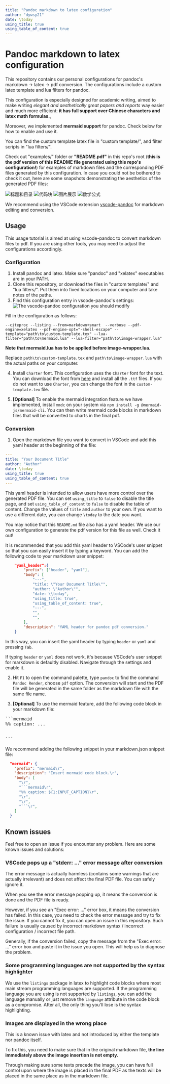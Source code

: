 ```yaml
---
title: "Pandoc markdown to latex configuration"
author: "dywsy21"
date: \today
using_title: true
using_table_of_content: true
---
```


# Pandoc markdown to latex configuration

This repository contains our personal configurations for pandoc's markdown -> latex -> pdf conversion. The configurations include a custom latex template and lua filters for pandoc.

This configuration is especially designed for academic writing, aimed to make writing _elegant and aesthetically great papers and reports_ way easier and much more efficient: **it has full support over Chinese characters and latex math formulas.**,

Moreover, we implemented **mermaid support** for pandoc. Check below for how to enable and use it.

You can find the custom template latex file in "custom template/", and filter scripts in "lua filters/".

Check out "examples/" folder or **"README.pdf"** in this repo's root (**this is the pdf version of this README file generated using this repo's configuration!**) for examples of markdown files and the corresponding PDF files generated by this configuration. In case you could not be bothered to check it out, here are some snapshots demonstrating the aesthetics of the generated PDF files:

![标题和目录](pics/example1.jpg)
![代码块](pics/example2.jpg)
![图片展示](pics/example3.jpg)
![数学公式](pics/example4.jpg)

We recommend using the VSCode extension [vscode-pandoc](https://marketplace.visualstudio.com/items?itemName=ChrisChinchilla.vscode-pandoc) for markdown editing and conversion.

## Usage

This usage tutorial is aimed at using vscode-pandoc to convert markdown files to pdf. If you are using other tools, you may need to adjust the configurations accordingly.

### Configuration

1. Install pandoc and latex. Make sure "pandoc" and "xelatex" executables are in your PATH.
2. Clone this repository, or download the files in "custom template/" and "lua filters/". Put them into fixed locations on your computer and take notes of the paths.
3. Find this configuration entry in vscode-pandoc's settings:
![The vscode-pandoc configuration you should modify](pics/config_place.png)

Fill in the configuration as follows:

```
--citeproc --listing --from=markdown+smart  --verbose --pdf-engine=xelatex --pdf-engine-opt="-shell-escape" --template="path\to\custom-template.tex" --lua-filter="path\to\mermaid.lua" --lua-filter="path\to\image-wrapper.lua" 
```

**Note that mermaid.lua has to be applied before image-wrapper.lua.**

Replace `path\to\custom-template.tex` and `path\to\image-wrapper.lua` with the actual paths on your computer.

4. Install `Charter` font. This configuration uses the `Charter` font for the text. You can download the font from [here](https://www.fontforestry.com/charter-font-free-download/) and install all the `.ttf` files. If you do not want to use `Charter`, you can change the font in the `custom-template.tex` file.

5. **[Optional]** To enable the mermaid integration feature we have implemented, install `mmdc` on your system via `npm install -g @mermaid-js/mermaid-cli`. You can then write mermaid code blocks in markdown files that will be converted to charts in the final pdf.

### Conversion

1. Open the markdown file you want to convert in VSCode and add this yaml header at the beginning of the file:

```yaml
---
title: "Your Document Title"
author: "Author"
date: \today
using_title: true
using_table_of_content: true
---
```

This yaml header is intended to allow users have more control over the generated PDF file. You can set `using_title` to `false` to disable the title page, and set `using_table_of_content` to `false` to disable the table of content. Change the values of `title` and `author` to your own. If you want to use a different date, you can change `\today` to the date you want.

You may notice that this `README.md` file also has a yaml header. We use our own configuration to generate the pdf version for this file as well. Check it out!

It is recommended that you add this yaml header to VSCode's user snippet so that you can easily insert it by typing a keyword. You can add the following code to your markdown user snippet:

```json
	"yaml_header":{
		"prefix": ["header", "yaml"],
		"body": [
			"---",
			"title: \"Your Document Title\"",
			"author: \"Author\"",
			"date: \\today",
			"using_title: true",
			"using_table_of_content: true",
			"---",
			"",
			"",
		],
		"description": "YAML header for pandoc pdf conversion."
	}
```

In this way, you can insert the yaml header by typing `header` or `yaml` and pressing `Tab`.

If typing `header` or `yaml` does not work, it's because VSCode's user snippet for markdown is defaultly disabled. Navigate through the settings and enable it.

2. Hit `F1` to open the command palette, type `pandoc` to find the command `Pandoc Render`, choose `pdf` option. The conversion will start and the PDF file will be generated in the same folder as the markdown file with the same file name.

3. **[Optional]** To use the mermaid feature, add the following code block in your markdown file:

<pre>
```mermaid
%% caption: ...


```
</pre>

We recommend adding the following snippet in your markdown.json snippet file:

```json
  "mermaid": {
    "prefix": "mermaid\r",
    "description": "Insert mermaid code block.\r",
    "body": [
      "\r",
      "```mermaid\r",
      "%% caption: ${1:INPUT_CAPTION}\r",
      "\r",
      "\r",
      "```\r",
    ]
  }
```

## Known issues

Feel free to open an issue if you encounter any problem. Here are some known issues and solutions:

### VSCode pops up a "stderr: ..." error message after conversion

The error message is actually harmless (contains some warnings that are actually irrelevant) and does not affect the final PDF file. You can safely ignore it.

When you see the error message popping up, it means the conversion is done and the PDF file is ready.

However, if you see an "Exec error: ..." error box, it means the conversion has failed. In this case, you need to check the error message and try to fix the issue. If you cannot fix it, you can open an issue in this repository. Such failure is usually caused by incorrect markdown syntax / incorrect configuration / incorrect file path.

Generally, if the conversion failed, copy the message from the "Exec error: ..." error box and paste it in the issue you open. This will help us to diagnose the problem.

### Some programming languages are not supported by the syntax highlighter

We use the `listings` package in latex to highlight code blocks where most main stream programming languages are supported. If the programming language you are using is not supported by `listings`, you can add the language manually or just remove the `language` attribute in the code block as a compromise. After all, the only thing you'll lose is the syntax highlighting.

### Images are displayed in the wrong place

This is a known issue with latex and not introduced by either the template nor pandoc itself.

To fix this, you need to make sure that in the original markdown file, **the line immediately above the image insertion is not empty.**

Through making sure some texts precede the image, you can have full control upon where the image is placed in the final PDF as the texts will be placed in the same place as in the markdown file.
